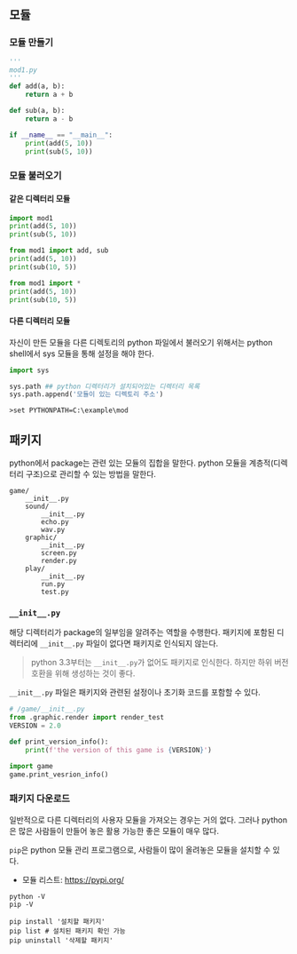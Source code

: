 ## 모듈
### 모듈 만들기
```python
'''
mod1.py
'''
def add(a, b): 
	return a + b

def sub(a, b):
	return a - b

if __name__ == "__main__":
	print(add(5, 10))
	print(sub(5, 10))
```
### 모듈 불러오기
#### 같은 디렉터리 모듈
```python
import mod1
print(add(5, 10))
print(sub(5, 10))
```

```python
from mod1 import add, sub
print(add(5, 10))
print(sub(10, 5))
```

```python
from mod1 import *
print(add(5, 10))
print(sub(10, 5))
```
#### 다른 디렉터리 모듈
자신이 만든 모듈을 다른 디렉토리의 python 파일에서 불러오기 위해서는 python shell에서 sys 모듈을 통해 설정을 해야 한다.
```python
import sys

sys.path ## python 디렉터리가 설치되어있는 디렉터리 목록
sys.path.append('모듈이 있는 디렉토리 주소')
```

```shell
>set PYTHONPATH=C:\example\mod
```
## 패키지
python에서 package는 관련 있는 모듈의 집합을 말한다. python 모듈을 계층적(디렉터리 구조)으로 관리할 수 있는 방법을 말한다.

```
game/
	__init__.py
	sound/
		__init__.py
		echo.py
		wav.py
	graphic/
		__init__.py
		screen.py
		render.py
	play/
		__init__.py
		run.py
		test.py
```
### `__init__.py`
해당 디렉터리가 package의 일부임을 알려주는 역할을 수행한다. 패키지에 포함된 디렉터리에 `__init__.py` 파일이 없다면 패키지로 인식되지 않는다.
> python 3.3부터는 `__init__.py`가 없어도 패키지로 인식한다. 하지만 하위 버전 호환을 위해 생성하는 것이 좋다.

`__init__.py` 파일은 패키지와 관련된 설정이나 초기화 코드를 포함할 수 있다. 
```python
# /game/__init__.py
from .graphic.render import render_test
VERSION = 2.0

def print_version_info():
	print(f'the version of this game is {VERSION}')
```

```python
import game
game.print_vesrion_info()
```

### 패키지 다운로드
일반적으로 다른 디렉터리의 사용자 모듈을 가져오는 경우는 거의 없다. 그러나 python은 많은 사람들이 만들어 놓은 활용 가능한 좋은 모듈이 매우 많다. 

`pip`은 python 모듈 관리 프로그램으로, 사람들이 많이 올려놓은 모듈을 설치할 수 있다. 
+ 모듈 리스트: https://pypi.org/

```shell
python -V
pip -V

pip install '설치할 패키지'
pip list # 설치된 패키지 확인 가능
pip uninstall '삭제할 패키지'
```